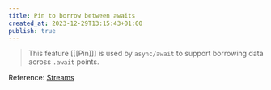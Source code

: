 ```yaml
---
title: Pin to borrow between awaits
created_at: 2023-12-29T13:15:43+01:00
publish: true
---
```


> This feature \[[[Pin]]] is used by `async/await` to support borrowing data across `.await` points.

Reference: [Streams](https://tokio.rs/tokio/tutorial/streams)
